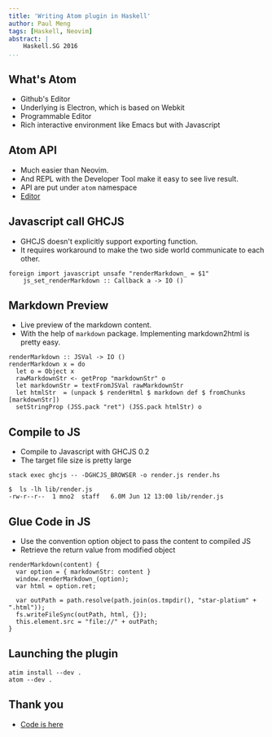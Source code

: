```yaml
---
title: 'Writing Atom plugin in Haskell'
author: Paul Meng
tags: [Haskell, Neovim]
abstract: |
    Haskell.SG 2016
...
```


What's Atom 
--------------

* Github's Editor
* Underlying is Electron, which is based on Webkit
* Programmable Editor
* Rich interactive environment like Emacs but with Javascript


Atom API
---------

* Much easier than Neovim.
* And REPL with the Developer Tool make it easy to see live result.
* API are put under `atom` namespace
* [Editor](https://atom.io/docs/api/v1.8.0/TextEditor)


Javascript call GHCJS
---------------------

* GHCJS doesn't explicitly support exporting function.
* It requires workaround to make the two side world communicate to each other.

```
foreign import javascript unsafe "renderMarkdown_ = $1"
    js_set_renderMarkdown :: Callback a -> IO ()
```


Markdown Preview 
----------------

* Live preview of the markdown content.
* With the help of `markdown` package. Implementing markdown2html is pretty
  easy.

```
renderMarkdown :: JSVal -> IO ()
renderMarkdown x = do
  let o = Object x
  rawMarkdownStr <- getProp "markdownStr" o
  let markdownStr = textFromJSVal rawMarkdownStr
  let htmlStr  = (unpack $ renderHtml $ markdown def $ fromChunks [markdownStr])
  setStringProp (JSS.pack "ret") (JSS.pack htmlStr) o
```

Compile to JS
-------------

* Compile to Javascript with GHCJS 0.2
* The target file size is pretty large

```
stack exec ghcjs -- -DGHCJS_BROWSER -o render.js render.hs
```

```
$  ls -lh lib/render.js
-rw-r--r--  1 mno2  staff   6.0M Jun 12 13:00 lib/render.js
```


Glue Code in JS
---------------

* Use the convention option object to pass the content to compiled JS
* Retrieve the return value from modified object

```
renderMarkdown(content) {
  var option = { markdownStr: content }
  window.renderMarkdown_(option);
  var html = option.ret;

  var outPath = path.resolve(path.join(os.tmpdir(), "star-platium" + ".html"));
  fs.writeFileSync(outPath, html, {});
  this.element.src = "file://" + outPath;
}
```

Launching the plugin
--------------------

```
atim install --dev .
atom --dev .
```


Thank you
---------

* [Code is here](https://github.com/MnO2/star-platium) 


